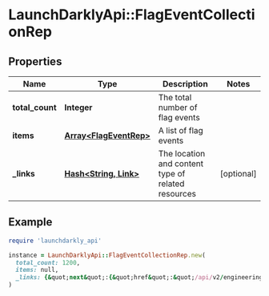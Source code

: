 # LaunchDarklyApi::FlagEventCollectionRep

## Properties

| Name | Type | Description | Notes |
| ---- | ---- | ----------- | ----- |
| **total_count** | **Integer** | The total number of flag events |  |
| **items** | [**Array&lt;FlagEventRep&gt;**](FlagEventRep.md) | A list of flag events |  |
| **_links** | [**Hash&lt;String, Link&gt;**](Link.md) | The location and content type of related resources | [optional] |

## Example

```ruby
require 'launchdarkly_api'

instance = LaunchDarklyApi::FlagEventCollectionRep.new(
  total_count: 1200,
  items: null,
  _links: {&quot;next&quot;:{&quot;href&quot;:&quot;/api/v2/engineering-insights/flag-events?after&#x3D;a4290006-1fd1-4ca5-acf7-9f31fac61cf5&quot;,&quot;type&quot;:&quot;application/json&quot;},&quot;self&quot;:{&quot;href&quot;:&quot;/api/v2/engineering-insights/flag-events&quot;,&quot;type&quot;:&quot;application/json&quot;}}
)
```

